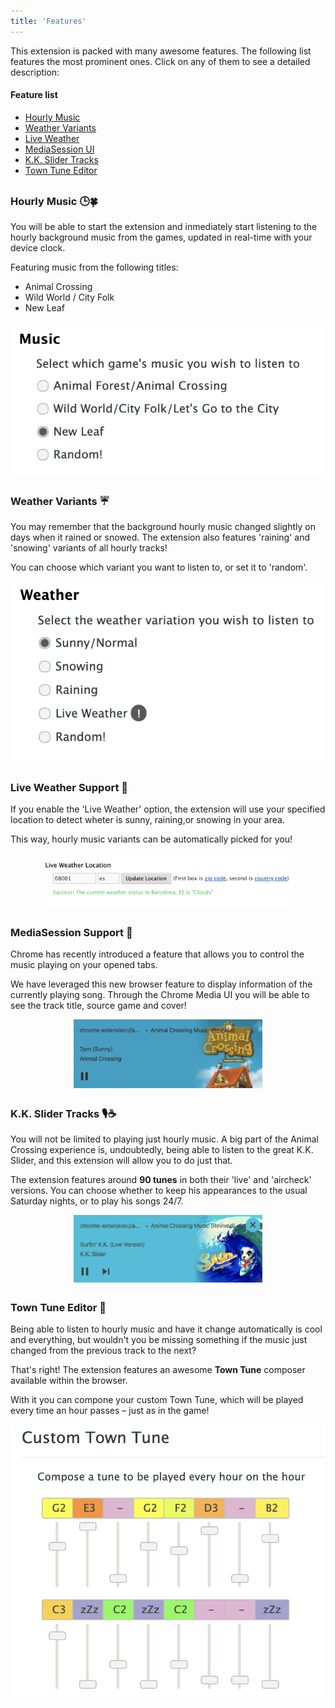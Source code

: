 ```yaml
---
title: 'Features'
---
```

This extension is packed with many awesome features.
The following list features the most prominent ones.
Click on any of them to see a detailed description:

#### Feature list
- [Hourly Music](#hourly-music-)
- [Weather Variants](#weather-variants-)
- [Live Weather](#live-weather-support-)
- [MediaSession UI](#mediasession-support-)
- [K.K. Slider Tracks](#kk-slider-tracks-)
- [Town Tune Editor](#town-tune-editor-)

<style>
h3 {
	margin-top: 30px;
}
</style>

### Hourly Music 🕒🍀
You will be able to start the extension and inmediately start listening to the hourly background music from the games, updated in real-time with your device clock. 

<div class="row">
<div class="col-12 col-sm-6">
Featuring music from the following titles:
<p>
<ul>
<li>
Animal Crossing
</li>
<li>
Wild World / City Folk
</li>
<li>
New Leaf
</li>
</ul>
</p>
</div>
<div class="col-12 col-sm-6">
<img class="border border-dark" style="display: block; margin: auto;" width="max-width" src="img/opt-music.png">
</div>
</div>

### Weather Variants ☔
You may remember that the background hourly music changed slightly on days when it rained or snowed. The extension also features 'raining' and 'snowing' variants of all hourly tracks! 

<div class="row">
<div class="col-12 col-sm-6">
<p>
You can choose which variant you want to listen to, or set it to 'random'.
</p>
</div>
<div class="col-12 col-sm-6">
<img class="border border-dark" style="display: block; margin: auto;" width="max-width" src="img/opt-weather.png">
</div>
</div>


### Live Weather Support 📍
If you enable the 'Live Weather' option, the extension will use your specified location to detect wheter is sunny, raining,or snowing in your area.

This way, hourly music variants can be automatically picked for you!

<img class="border border-dark rounded" style="display: block; margin: auto;" width="80%" src="img/feat-weather.png">

### MediaSession Support 💽
Chrome has recently introduced a feature that allows you to control the music playing on your opened tabs.

We have leveraged this new browser feature to display information of the currently playing song. Through the Chrome Media UI you will be able to see the track title, source game and cover!

<img class="border border-dark rounded" style="display: block; margin: auto;" width="60%" src="img/dialog-hourly.png">

### K.K. Slider Tracks 🎙☕
You will not be limited to playing just hourly music. 
A big part of the Animal Crossing experience is, undoubtedly, being able to listen to the great K.K. Slider, and this extension will allow you to do just that.

The extension features around **90 tunes** in both their 'live' and 'aircheck' versions. You can choose whether to keep his appearances to the usual Saturday nights, or to play his songs 24/7.

<img class="border border-dark rounded" style="display: block; margin: auto;" width="60%" src="img/feat-kk.png">

### Town Tune Editor 🔔
Being able to listen to hourly music and have it change automatically is cool and everything, but wouldn't you be missing something if the music just changed from the previous track to the next?

<div class="row">
<div class="col-12 col-sm-7">
<p>
That's right! The extension features an awesome <b>Town Tune</b> composer available within the browser. 
</p>
<p>
With it you can compone your custom Town Tune, which will be played every time an hour passes – just as in the game!
</p>
</div>
<div class="col-12 col-sm-5">
<img class="border border-dark rounded" width="max-width" src="img/feat-tt.png">
</div>
</div>


